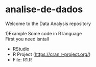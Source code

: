 # analise-de-dados

Welcome to the Data Analysis repository 

1)Example
Some code in R language<br/>
First you need isntall
- RStudio
- R Project (https://cran.r-project.org/)
- File: R1.R<br/>



